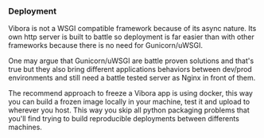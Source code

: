 ### Deployment

Vibora is not a WSGI compatible framework because of its async nature.
Its own http server is built to battle so deployment is far easier
than with other frameworks because there is no need for Gunicorn/uWSGI.

One may argue that Gunicorn/uWSGI are battle proven solutions and that's true
but they also bring different applications behaviors between dev/prod
environments and still need a battle tested server as Nginx
in front of them.

The recommend approach to freeze a Vibora app is using docker,
this way you can build a frozen image locally in your machine, test it
and upload to wherever you host. This way you skip
all python packaging problems that you'll find trying to build
reproducible deployments between differents machines.
